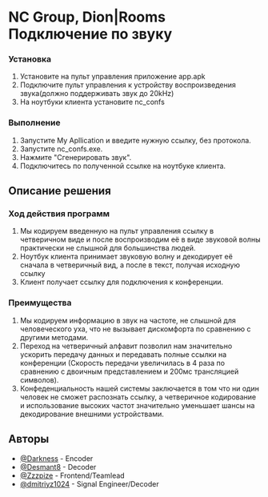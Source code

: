 # NC Group, Dion|Rooms Подключение по звуку

### Установка
1) Установите на пульт управления приложение app.apk
2) Подключите пульт управления к устройству воспроизведения звука(должно поддерживать звук до 20kHz)
3) На ноутбуки клиента установите nc_confs
### Выполнение
1) Запустите My Apllication и введите нужную ссылку, без протокола.
2) Запустите nc_confs.exe.
3) Нажмите "Сгенерировать звук".
4) Подключитесь по полученной ссылке на ноутбуке клиента.
## Описание решения
### Ход действия программ
1) Мы кодируем введенную на пульт управления ссылку в четверичном виде и после воспроизводим её в виде звуковой волны практически не слышной для большинства людей.
2) Ноутбук клиента принимает звуковую волну и декодирует её сначала в четверичный вид, а после в текст, получая исходную ссылку
3) Клиент получает ссылку для подключения к конференции.
### Преимущества
1) Мы кодируем информацию в звук на частоте, не слышной для человеческого уха, что не вызывает дискомфорта по сравнению с другими методами.
2) Переход на четверичный алфавит позволил нам значительно ускорить передачу данных и передавать полные ссылки на конференции (Скорость передачи увеличилась в 4 раза по сравнению с двоичным представлением и 200мс трансляцией символов).
3) Конфеденциальность нашей системы заключается в том что ни один человек не сможет распознать ссылку, а четверичное кодирование и использование высоких частот значительно уменьшает шансы на декодирование внешними устройствами.

## Авторы

- [@Darkness](https://www.github.com/71darkness17) - Encoder
- [@Desmant8](https://www.github.com/Dezmat8) - Decoder
- [@Zzzpize](https://github.com/Zzzpize) - Frontend/Teamlead
- [@dmitriyz1024]() - Signal Engineer/Decoder

